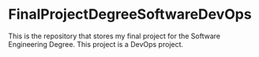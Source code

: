 # FinalProjectDegreeSoftwareDevOps

This is the repository that stores my final project for the Software Engineering Degree. This project is a DevOps project.
